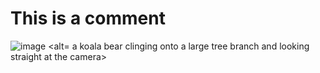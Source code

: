 # This is a comment
![image](https://user-images.githubusercontent.com/97061095/188737583-967d43b6-1fd5-4a34-8a20-c43f3485ab24.png) <alt= a koala bear clinging onto a large tree branch and looking straight at the camera>
